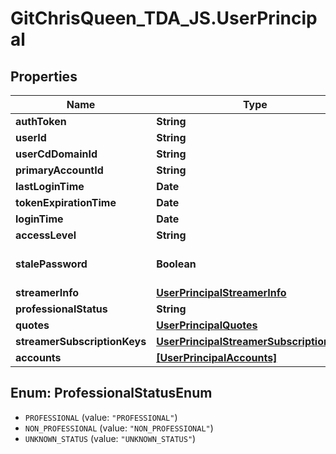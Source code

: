 # GitChrisQueen_TDA_JS.UserPrincipal

## Properties
Name | Type | Description | Notes
------------ | ------------- | ------------- | -------------
**authToken** | **String** |  | [optional] 
**userId** | **String** |  | [optional] 
**userCdDomainId** | **String** |  | [optional] 
**primaryAccountId** | **String** |  | [optional] 
**lastLoginTime** | **Date** |  | [optional] 
**tokenExpirationTime** | **Date** |  | [optional] 
**loginTime** | **Date** |  | [optional] 
**accessLevel** | **String** |  | [optional] 
**stalePassword** | **Boolean** |  | [optional] [default to false]
**streamerInfo** | [**UserPrincipalStreamerInfo**](UserPrincipalStreamerInfo.md) |  | [optional] 
**professionalStatus** | **String** |  | [optional] 
**quotes** | [**UserPrincipalQuotes**](UserPrincipalQuotes.md) |  | [optional] 
**streamerSubscriptionKeys** | [**UserPrincipalStreamerSubscriptionKeys**](UserPrincipalStreamerSubscriptionKeys.md) |  | [optional] 
**accounts** | [**[UserPrincipalAccounts]**](UserPrincipalAccounts.md) |  | [optional] 

<a name="ProfessionalStatusEnum"></a>
## Enum: ProfessionalStatusEnum

* `PROFESSIONAL` (value: `"PROFESSIONAL"`)
* `NON_PROFESSIONAL` (value: `"NON_PROFESSIONAL"`)
* `UNKNOWN_STATUS` (value: `"UNKNOWN_STATUS"`)

